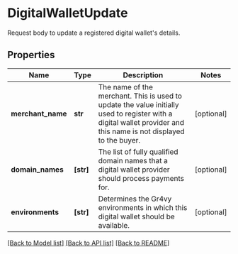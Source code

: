 # DigitalWalletUpdate

Request body to update a registered digital wallet's details.

## Properties
Name | Type | Description | Notes
------------ | ------------- | ------------- | -------------
**merchant_name** | **str** | The name of the merchant. This is used to update the value initially used to register with a digital wallet provider and this name is not displayed to the buyer. | [optional] 
**domain_names** | **[str]** | The list of fully qualified domain names that a digital wallet provider should process payments for. | [optional] 
**environments** | **[str]** | Determines the Gr4vy environments in which this digital wallet should be available. | [optional] 

[[Back to Model list]](../README.md#documentation-for-models) [[Back to API list]](../README.md#documentation-for-api-endpoints) [[Back to README]](../README.md)


